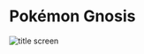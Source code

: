 # Pokémon Gnosis

![title screen](https://raw.githubusercontent.com/tipsypastels/pokegnosis/master/branding/gnosis_title.png)
